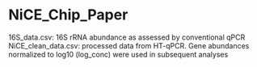 # NiCE_Chip_Paper


16S_data.csv: 16S rRNA abundance as assessed by conventional qPCR
NiCE_clean_data.csv: processed data from HT-qPCR. Gene abundances normalized to log10 (log_conc) were used in subsequent analyses
